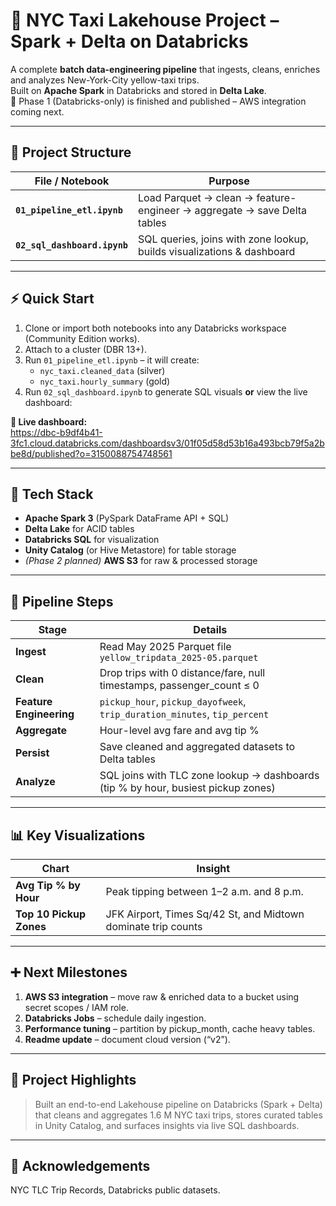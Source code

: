 # 🗽 NYC Taxi Lakehouse Project – Spark + Delta on Databricks

A complete **batch data-engineering pipeline** that ingests, cleans, enriches and analyzes New-York-City yellow-taxi trips.  
Built on **Apache Spark** in Databricks and stored in **Delta Lake**.  
🚩 Phase 1 (Databricks-only) is finished and published – AWS integration coming next.

---

## 📂 Project Structure
| File / Notebook | Purpose |
|-----------------|---------|
| **`01_pipeline_etl.ipynb`** | Load Parquet → clean → feature-engineer → aggregate → save Delta tables |
| **`02_sql_dashboard.ipynb`** | SQL queries, joins with zone lookup, builds visualizations & dashboard |

---

## ⚡ Quick Start
1. Clone or import both notebooks into any Databricks workspace (Community Edition works).
2. Attach to a cluster (DBR 13+).
3. Run `01_pipeline_etl.ipynb` – it will create:
   - `nyc_taxi.cleaned_data`  (silver)
   - `nyc_taxi.hourly_summary` (gold)
4. Run `02_sql_dashboard.ipynb` to generate SQL visuals **or** view the live dashboard:

**🔗 Live dashboard:**  
<https://dbc-b9df4b41-3fc1.cloud.databricks.com/dashboardsv3/01f05d58d53b16a493bcb79f5a2bbe8d/published?o=3150088754748561>

---

## 🔧 Tech Stack
- **Apache Spark 3** (PySpark DataFrame API + SQL)
- **Delta Lake** for ACID tables
- **Databricks SQL** for visualization
- **Unity Catalog** (or Hive Metastore) for table storage
- *(Phase 2 planned)* **AWS S3** for raw & processed storage

---

## 📑 Pipeline Steps

| Stage | Details |
|-------|---------|
| **Ingest** | Read May 2025 Parquet file `yellow_tripdata_2025-05.parquet` |
| **Clean** | Drop trips with 0 distance/fare, null timestamps, passenger_count ≤ 0 |
| **Feature Engineering** | `pickup_hour`, `pickup_dayofweek`, `trip_duration_minutes`, `tip_percent` |
| **Aggregate** | Hour-level avg fare and avg tip % |
| **Persist** | Save cleaned and aggregated datasets to Delta tables |
| **Analyze** | SQL joins with TLC zone lookup → dashboards (tip % by hour, busiest pickup zones) |

---

## 📊 Key Visualizations
| Chart | Insight |
|-------|---------|
| **Avg Tip % by Hour** | Peak tipping between 1–2 a.m. and 8 p.m. |
| **Top 10 Pickup Zones** | JFK Airport, Times Sq/42 St, and Midtown dominate trip counts |

---

## ➕ Next Milestones
1. **AWS S3 integration** – move raw & enriched data to a bucket using secret scopes / IAM role.
2. **Databricks Jobs** – schedule daily ingestion.
3. **Performance tuning** – partition by pickup_month, cache heavy tables.
4. **Readme update** – document cloud version (“v2”).

---

## 💼 Project Highlights
> Built an end-to-end Lakehouse pipeline on Databricks (Spark + Delta) that cleans and aggregates 1.6 M NYC taxi trips, stores curated tables in Unity Catalog, and surfaces insights via live SQL dashboards.

---

## 🙌 Acknowledgements
NYC TLC Trip Records, Databricks public datasets.